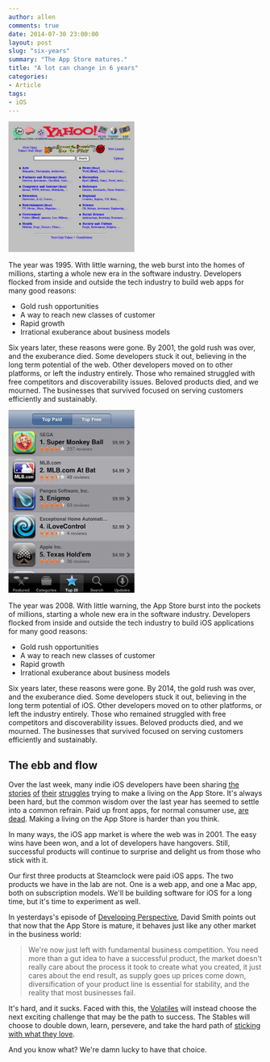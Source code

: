 ```yaml
---
author: allen
comments: true
date: 2014-07-30 23:00:00
layout: post
slug: "six-years"
summary: "The App Store matures."
title: "A lot can change in 6 years"
categories:
- Article
tags:
- iOS
---
```


<img src='/images/2014/old-yahoo.jpg' style='width:250px'>

The year was 1995. With little warning, the web burst into the homes of millions, starting a whole new era in the software industry. Developers flocked from inside and outside the tech industry to build web apps for many good reasons:

- Gold rush opportunities
- A way to reach new classes of customer
- Rapid growth
- Irrational exuberance about business models

Six years later, these reasons were gone. By 2001, the gold rush was over, and the exuberance died. Some developers stuck it out, believing in the long term potential of the web. Other developers moved on to other platforms, or left the industry entirely. Those who remained struggled with free competitors and discoverability issues. Beloved products died, and we mourned. The businesses that survived focused on serving customers efficiently and sustainably.

<img src='/images/2014/old-appstore.jpg' style='width:250px'>

The year was 2008. With little warning, the App Store burst into the pockets of millions, starting a whole new era in the software industry. Developers flocked from inside and outside the tech industry to build iOS applications for many good reasons:

- Gold rush opportunities
- A way to reach new classes of customer
- Rapid growth
- Irrational exuberance about business models

Six years later, these reasons were gone. By 2014, the gold rush was over, and the exuberance died. Some developers stuck it out, believing in the long term potential of iOS. Other developers moved on to other platforms, or left the industry entirely. Those who remained struggled with free competitors and discoverability issues. Beloved products died, and we mourned. The businesses that survived focused on serving customers efficiently and sustainably.

## The ebb and flow

Over the last week, many indie iOS developers have been sharing [the](http://www.marco.org/2014/07/28/app-rot) [stories](http://blog.jaredsinclair.com/post/93118460565/a-candid-look-at-unreads-first-year) [of](http://pablin.org/2013/06/06/the-ios-appstore-in-2013/) [their](http://michael.burford.net/2014/07/where-are-indie-ios-developers-you-ask.html) [struggles](http://txt.jazzychad.net/gist/19a05ad4e7ef77072b44) trying to make a living on the App Store. It's always been hard, but the common wisdom over the last year has seemed to settle into a common refrain. Paid up front apps, for normal consumer use, [are dead](http://www.marco.org/2013/10/02/yep-paid-apps-are-dead). Making a living on the App Store is harder than you think.

In many ways, the iOS app market is where the web was in 2001. The easy wins have been won, and a lot of developers have hangovers. Still, successful products will continue to surprise and delight us from those who stick with it.

Our first three products at Steamclock were paid iOS apps. The two products we have in the lab are not. One is a web app, and one a Mac app, both on subscription models. We'll be building software for iOS for a long time, but it's time to experiment as well.

In yesterdays's episode of [Developing Perspective](http://developingperspective.com/2014/07/30/192/), David Smith points out that now that the App Store is mature, it behaves just like any other market in the business world:

> We're now just left with fundamental business competition. You need more than a gut idea to have a successful product, the market doesn't really care about the process it took to create what you created, it just cares about the end result, as supply goes up prices come down, diversification of your product line is essential for stability, and the reality that most businesses fail.

It's hard, and it sucks. Faced with this, the [Volatiles](http://randsinrepose.com/archives/stables-and-volatiles/) will instead choose the next exciting challenge that may be the path to success. The Stables will choose to double down, learn, persevere, and take the hard path of [sticking with what they love](http://inessential.com/2014/07/30/why_i_love_indies_and_you_do_too).

And you know what? We're damn lucky to have that choice.